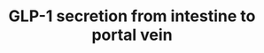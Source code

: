 ---
annotations:
- id: CL:0000164
  parent: native cell
  type: Cell Type Ontology
  value: enteroendocrine cell
- id: CL:0002279
  parent: native cell
  type: Cell Type Ontology
  value: type L enteroendocrine cell
- id: PW:0000176
  parent: disease pathway
  type: Pathway Ontology
  value: diabetes mellitus pathway
- id: PW:0000553
  parent: regulatory pathway
  type: Pathway Ontology
  value: glucose homeostasis pathway
authors:
- Eweitz
citedin: ''
communities: []
description: Glucagon-like peptide-1 (GLP-1) is a short protein that suppresses feeding
  and helps manage glucose levels in diabetes.  It is encoded by the GCG gene.  This
  pathway depicts factors in GLP-1 secretion from L cells in the intestine into the
  portal vein, the primary entry port of digestion products into circulation.  This
  diagram is based on Figure 2 of https://www.ncbi.nlm.nih.gov/pmc/articles/PMC9190119/.
last-edited: 2024-03-12
ndex: null
organisms:
- Homo sapiens
redirect_from:
- /index.php/Pathway:WP5446
- /instance/WP5446
- /instance/WP5446_r129131
revision: r129131
schema-jsonld:
- '@context': https://schema.org/
  '@id': https://wikipathways.github.io/pathways/WP5446.html
  '@type': Dataset
  creator:
    '@type': Organization
    name: WikiPathways
  description: Glucagon-like peptide-1 (GLP-1) is a short protein that suppresses
    feeding and helps manage glucose levels in diabetes.  It is encoded by the GCG
    gene.  This pathway depicts factors in GLP-1 secretion from L cells in the intestine
    into the portal vein, the primary entry port of digestion products into circulation.  This
    diagram is based on Figure 2 of https://www.ncbi.nlm.nih.gov/pmc/articles/PMC9190119/.
  keywords:
  - Alpha AR
  - G-beta
  - G-gamma
  - GCG
  - GLP-1
  - GNAQ
  - GPCR
  - PCSK1
  - SGLT1
  - SLC2A2
  - mAChR
  license: CC0
  name: GLP-1 secretion from intestine to portal vein
seo: CreativeWork
title: GLP-1 secretion from intestine to portal vein
wpid: WP5446
---